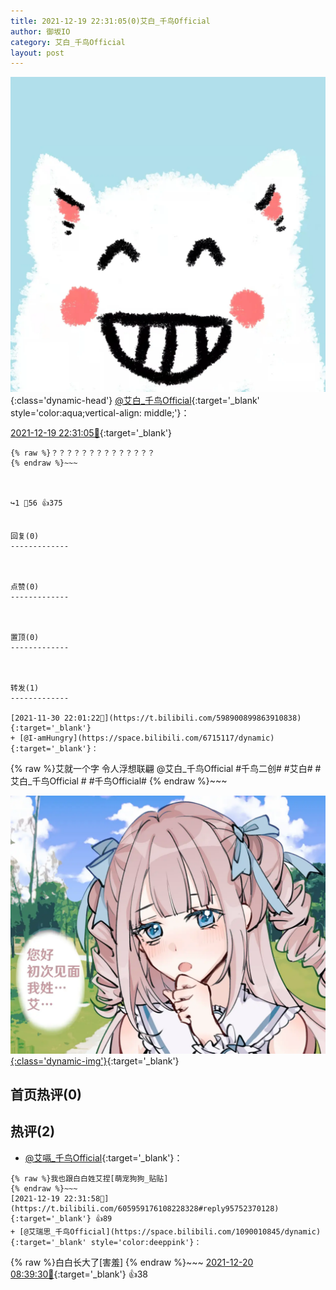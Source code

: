 ```yaml
---
title: 2021-12-19 22:31:05(0)艾白_千鸟Official
author: 御坂IO
category: 艾白_千鸟Official
layout: post
---
```


![img](/images/9ae8b9445fd0665cc014d9080156a45271be73c6.jpg){:class='dynamic-head'}
[@艾白_千鸟Official](https://space.bilibili.com/334537711/dynamic){:target='_blank' style='color:aqua;vertical-align: middle;'}：

[2021-12-19 22:31:05🔗](https://t.bilibili.com/605959176108228328){:target='_blank'}

~~~
{% raw %}？？？？？？？？？？？？？？
{% endraw %}~~~



↪️1 💬56 👍375


回复(0)
-------------



点赞(0)
-------------



置顶(0)
-------------



转发(1)
-------------

[2021-11-30 22:01:22🔗](https://t.bilibili.com/598900899863910838){:target='_blank'}
+ [@I-amHungry](https://space.bilibili.com/6715117/dynamic){:target='_blank'}：
~~~
{% raw %}艾就一个字 令人浮想联翩
@艾白_千鸟Official 
#千鸟二创#  #艾白# #艾白_千鸟Official # #千鸟Official#
{% endraw %}~~~


[![img](/images/a7d8c83917627f5d8301dbbe1e85ee6fe053031a.png){:class='dynamic-img'}](/images/a7d8c83917627f5d8301dbbe1e85ee6fe053031a.png){:target='_blank'}




首页热评(0)
-------------



热评(2)
-------------

+ [@艾嗝_千鸟Official](https://space.bilibili.com/167220769/dynamic){:target='_blank'}：
~~~
{% raw %}我也跟白白姓艾捏[萌宠狗狗_贴贴]
{% endraw %}~~~
[2021-12-19 22:31:58🔗](https://t.bilibili.com/605959176108228328#reply95752370128){:target='_blank'} 👍89
+ [@艾瑞思_千鸟Official](https://space.bilibili.com/1090010845/dynamic){:target='_blank' style='color:deeppink'}：
~~~
{% raw %}白白长大了[害羞]
{% endraw %}~~~
[2021-12-20 08:39:30🔗](https://t.bilibili.com/605959176108228328#reply95779742880){:target='_blank'} 👍38



